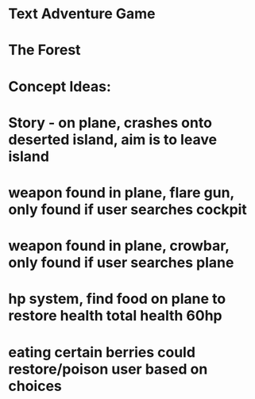 # Text Adventure Game
# The Forest

# Concept Ideas:

# Story - on plane, crashes onto deserted island, aim is to leave island

# weapon found in plane, flare gun, only found if user searches cockpit
# weapon found in plane, crowbar, only found if user searches plane
# hp system, find food on plane to restore health total health 60hp
# eating certain berries could restore/poison user based on choices

